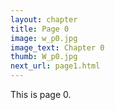 ```yaml
---
layout: chapter
title: Page 0
image: w_p0.jpg
image_text: Chapter 0
thumb: W_p0.jpg
next_url: page1.html
---
```


This is page 0.
